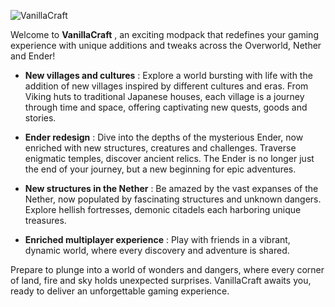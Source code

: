 ![VanillaCraft](https://cdn.modrinth.com/data/cached_images/4fe793781448b41efe9ed096f2d1febd45e8d417.png)

Welcome to **VanillaCraft** , an exciting modpack that redefines your gaming experience with unique additions and tweaks across the Overworld, Nether and Ender!

- **New villages and cultures** : Explore a world bursting with life with the addition of new villages inspired by different cultures and eras. From Viking huts to traditional Japanese houses, each village is a journey through time and space, offering captivating new quests, goods and stories.

- **Ender redesign** : Dive into the depths of the mysterious Ender, now enriched with new structures, creatures and challenges. Traverse enigmatic temples, discover ancient relics. The Ender is no longer just the end of your journey, but a new beginning for epic adventures.

- **New structures in the Nether** : Be amazed by the vast expanses of the Nether, now populated by fascinating structures and unknown dangers. Explore hellish fortresses, demonic citadels each harboring unique treasures.

- **Enriched multiplayer experience** : Play with friends in a vibrant, dynamic world, where every discovery and adventure is shared.

Prepare to plunge into a world of wonders and dangers, where every corner of land, fire and sky holds unexpected surprises. VanillaCraft awaits you, ready to deliver an unforgettable gaming experience.
